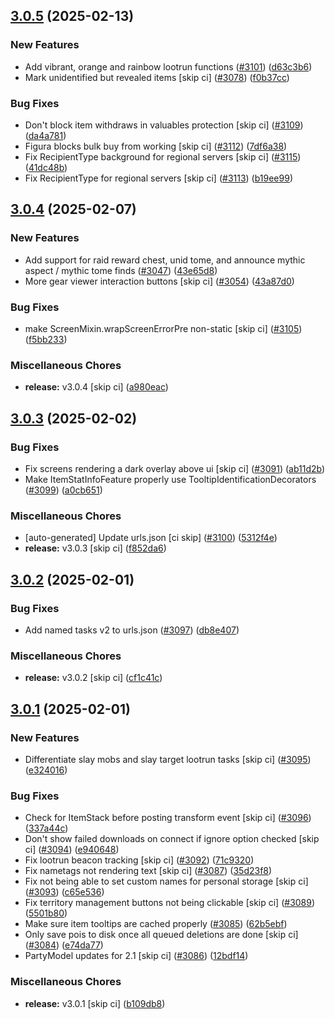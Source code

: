 ## [3.0.5](https://github.com/Wynntils/Wynntils/compare/v3.0.4...v3.0.5) (2025-02-13)


### New Features

* Add vibrant, orange and rainbow lootrun functions ([#3101](https://github.com/Wynntils/Wynntils/issues/3101)) ([d63c3b6](https://github.com/Wynntils/Wynntils/commit/d63c3b61f866ed083b0f2e3b21534084591864ae))
* Mark unidentified but revealed items [skip ci] ([#3078](https://github.com/Wynntils/Wynntils/issues/3078)) ([f0b37cc](https://github.com/Wynntils/Wynntils/commit/f0b37cc899fad166e724e0b6ebd4ad5d2e61d2e8))


### Bug Fixes

* Don't block item withdraws in valuables protection [skip ci] ([#3109](https://github.com/Wynntils/Wynntils/issues/3109)) ([da4a781](https://github.com/Wynntils/Wynntils/commit/da4a78113ab1935d398df390326e23d1edf44e55))
* Figura blocks bulk buy from working [skip ci] ([#3112](https://github.com/Wynntils/Wynntils/issues/3112)) ([7df6a38](https://github.com/Wynntils/Wynntils/commit/7df6a38897671ba3805366cee53bef874d4af22d))
* Fix RecipientType background for regional servers [skip ci] ([#3115](https://github.com/Wynntils/Wynntils/issues/3115)) ([41dc48b](https://github.com/Wynntils/Wynntils/commit/41dc48badeb677bd263bb821207d57b50044b0d4))
* Fix RecipientType for regional servers [skip ci] ([#3113](https://github.com/Wynntils/Wynntils/issues/3113)) ([b19ee99](https://github.com/Wynntils/Wynntils/commit/b19ee99fdd93cb2e6ac4340eec5f7db41ba82409))

## [3.0.4](https://github.com/Wynntils/Wynntils/compare/v3.0.3...v3.0.4) (2025-02-07)


### New Features

* Add support for raid reward chest, unid tome, and announce mythic aspect / mythic tome finds ([#3047](https://github.com/Wynntils/Wynntils/issues/3047)) ([43e65d8](https://github.com/Wynntils/Wynntils/commit/43e65d8699420846a47282c87afa2ad95f6a243c))
* More gear viewer interaction buttons [skip ci] ([#3054](https://github.com/Wynntils/Wynntils/issues/3054)) ([43a87d0](https://github.com/Wynntils/Wynntils/commit/43a87d004204e0ff0c52db78b440d97fbe794150))


### Bug Fixes

* make ScreenMixin.wrapScreenErrorPre non-static [skip ci] ([#3105](https://github.com/Wynntils/Wynntils/issues/3105)) ([f5bb233](https://github.com/Wynntils/Wynntils/commit/f5bb23335caac8a79f713385cd6e139e36ff2cb3))


### Miscellaneous Chores

* **release:** v3.0.4 [skip ci] ([a980eac](https://github.com/Wynntils/Wynntils/commit/a980eac0429e2f70083f82372cb738dbe3394edc))

## [3.0.3](https://github.com/Wynntils/Wynntils/compare/v3.0.2...v3.0.3) (2025-02-02)


### Bug Fixes

* Fix screens rendering a dark overlay above ui [skip ci] ([#3091](https://github.com/Wynntils/Wynntils/issues/3091)) ([ab11d2b](https://github.com/Wynntils/Wynntils/commit/ab11d2b1bd7893f7fab9a326a6e790f77169e28d))
* Make ItemStatInfoFeature properly use TooltipIdentificationDecorators ([#3099](https://github.com/Wynntils/Wynntils/issues/3099)) ([a0cb651](https://github.com/Wynntils/Wynntils/commit/a0cb65137bec36e148ed9a670dc5792257a50982))


### Miscellaneous Chores

* [auto-generated] Update urls.json [ci skip] ([#3100](https://github.com/Wynntils/Wynntils/issues/3100)) ([5312f4e](https://github.com/Wynntils/Wynntils/commit/5312f4ece6d45ee72eec369014f3f3cf25d6d44c))
* **release:** v3.0.3 [skip ci] ([f852da6](https://github.com/Wynntils/Wynntils/commit/f852da6a6206091a9c71724f5cf2815c0b615ba3))

## [3.0.2](https://github.com/Wynntils/Wynntils/compare/v3.0.1...v3.0.2) (2025-02-01)


### Bug Fixes

* Add named tasks v2 to urls.json ([#3097](https://github.com/Wynntils/Wynntils/issues/3097)) ([db8e407](https://github.com/Wynntils/Wynntils/commit/db8e4075b34daac5b8eafed2e52db402c8dbf0da))


### Miscellaneous Chores

* **release:** v3.0.2 [skip ci] ([cf1c41c](https://github.com/Wynntils/Wynntils/commit/cf1c41c3e1660f7192ecb89f3a5367f9856662dc))

## [3.0.1](https://github.com/Wynntils/Wynntils/compare/v3.0.0...v3.0.1) (2025-02-01)


### New Features

* Differentiate slay mobs and slay target lootrun tasks [skip ci] ([#3095](https://github.com/Wynntils/Wynntils/issues/3095)) ([e324016](https://github.com/Wynntils/Wynntils/commit/e3240162f228502dd120b90f9e27a4729fd3dd0f))


### Bug Fixes

* Check for ItemStack before posting transform event [skip ci] ([#3096](https://github.com/Wynntils/Wynntils/issues/3096)) ([337a44c](https://github.com/Wynntils/Wynntils/commit/337a44cd9b60b9a42482f0702d9c0d8264247639))
* Don't show failed downloads on connect if ignore option checked [skip ci] ([#3094](https://github.com/Wynntils/Wynntils/issues/3094)) ([e940648](https://github.com/Wynntils/Wynntils/commit/e940648807646f81aaee577e1c64c46a029cc7eb))
* Fix lootrun beacon tracking [skip ci] ([#3092](https://github.com/Wynntils/Wynntils/issues/3092)) ([71c9320](https://github.com/Wynntils/Wynntils/commit/71c93200ece09a565d7526157ec0f3457dd489f6))
* Fix nametags not rendering text [skip ci] ([#3087](https://github.com/Wynntils/Wynntils/issues/3087)) ([35d23f8](https://github.com/Wynntils/Wynntils/commit/35d23f814e83f7126b6750ab6a060056879c5cb2))
* Fix not being able to set custom names for personal storage [skip ci] ([#3093](https://github.com/Wynntils/Wynntils/issues/3093)) ([c65e536](https://github.com/Wynntils/Wynntils/commit/c65e5364b90094f769419d4ba8d31a0852ea901b))
* Fix territory management buttons not being clickable [skip ci] ([#3089](https://github.com/Wynntils/Wynntils/issues/3089)) ([5501b80](https://github.com/Wynntils/Wynntils/commit/5501b8005a6ee905ecc570cf23c1c763b50399ab))
* Make sure item tooltips are cached properly ([#3085](https://github.com/Wynntils/Wynntils/issues/3085)) ([62b5ebf](https://github.com/Wynntils/Wynntils/commit/62b5ebff99699efd12b844d1e4e6612f4a133052))
* Only save pois to disk once all queued deletions are done [skip ci] ([#3084](https://github.com/Wynntils/Wynntils/issues/3084)) ([e74da77](https://github.com/Wynntils/Wynntils/commit/e74da771839f647e0e2a8b506a1f52f4d4a7f1e5))
* PartyModel updates for 2.1 [skip ci] ([#3086](https://github.com/Wynntils/Wynntils/issues/3086)) ([12bdf14](https://github.com/Wynntils/Wynntils/commit/12bdf146f5905acd03cd61fed3a6434a6eb48796))


### Miscellaneous Chores

* **release:** v3.0.1 [skip ci] ([b109db8](https://github.com/Wynntils/Wynntils/commit/b109db8c98c1fc7374743adbe7d42ec36a20e2c3))

